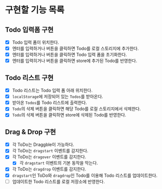 # 구현할 기능 목록

## Todo 입력폼 구현

- [x] Todo 입력 폼이 위치한다.
- [x] 엔터를 입력하거나 버튼을 클릭하면 Todo를 로컬 스토리지에 추가한다.
- [x] 엔터를 입력하거나 버튼을 클릭하면 Todo 입력 폼을 초기화한다.
- [x] 엔터를 입력히거나 버튼을 클릭하면 store에 추가된 Todo를 반영한다.

## Todo 리스트 구현

- [x] Todo 리스트는 Todo 입력 폼 아래 위치한다.
- [x] `localStorage`에 저장되어 있는 `Todos`를 받아온다.
- [x] 받아온 `Todos`를 Todo 리스트에 출력한다.
- [x] `Todo`의 삭제 버튼을 클릭하면 해당 Todo를 로컬 스토리지에서 삭제한다.
- [x] `Todo`의 삭제 버튼을 클릭하면 store에 삭제된 Todo를 반영한다.

## Drag & Drop 구현

- [x] 각 ToDo는 Draggble이 가능하다.
- [x] 각 ToDo는 `dragstart` 이벤트를 감지한다.
- [x] 각 ToDo는 `dragover` 이벤트를 감지한다.
  - [x] 각 `dragstart` 이벤트의 기본 동작을 막는다.
- [x] 각 ToDo는 `dragdrop` 이벤트를 감지한다.
- [x] `dragstart`인 ToDo와 `dragdrop`인 Todo를 이용해 Todo 리스트를 업데이트한다.
- [ ] 업데이트한 Todo 리스트를 로컬 저장소에 반영한다.
